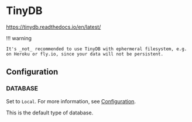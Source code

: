 # TinyDB

<https://tinydb.readthedocs.io/en/latest/>

!!! warning

    It's _not_ recommended to use TinyDB with ephermeral filesystem, e.g. on Heroku or fly.io, since your data will not be persistent.

## Configuration

### DATABASE

Set to `Local`. For more information, see [Configuration](../../start/configuration/#database).

This is the default type of database.
